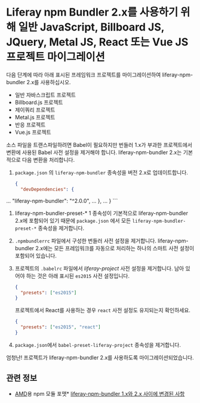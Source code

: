 # Liferay npm Bundler 2.x를 사용하기 위해 일반 JavaScript, Billboard JS, JQuery, Metal JS, React 또는 Vue JS 프로젝트 마이그레이션

다음 단계에 따라 아래 표시된 프레임워크 프로젝트를 마이그레이션하여 liferay-npm-bundler 2.x를 사용하십시오.

* 일반 자바스크립트 프로젝트
* Billboard.js 프로젝트
* 제이쿼리 프로젝트
* Metal.js 프로젝트
* 반응 프로젝트
* Vue.js 프로젝트

소스 파일을 트랜스파일하려면 Babel이 필요하지만 번들러 1.x가 부과한 프로젝트에서 변환에 사용된 Babel 사전 설정을 제거해야 합니다. liferay-npm-bundler 2.x는 기본적으로 다음 변환을 처리합니다.

1. `package.json` 의 `liferay-npm-bundler` 종속성을 버전 2.x로 업데이트합니다.

    ```json
    {
      "devDependencies": {
...
        "liferay-npm-bundler": "^2.0.0",
        ...
      },
      ...
    }
    ```

1. liferay-npm-bundler-preset-* 1 종속성이 기본적으로 liferay-npm-bundler 2.x에 포함되어 있기 때문에 `package.json` 에서 모든 `liferay-npm-bundler-preset-*` 종속성을 제거합니다.
1. `.npmbundlerrc` 파일에서 구성한 번들러 사전 설정을 제거합니다. liferay-npm-bundler 2.x에는 모든 프레임워크를 자동으로 처리하는 하나의 스마트 사전 설정이 포함되어 있습니다.
1. 프로젝트의 `.babelrc` 파일에서 *liferay-project* 사전 설정을 제거합니다. 남아 있어야 하는 것은 아래 표시된 `es2015` 사전 설정입니다.

    ```json
    {
      "presets": ["es2015"]
    }
    ```

    프로젝트에서 React를 사용하는 경우 `react` 사전 설정도 유지되는지 확인하세요.

    ```json    
    {
      "presets": ["es2015", "react"]
    }
    ```

1. `package.json`에서 `babel-preset-liferay-project` 종속성을 제거합니다.

엄청난! 프로젝트가 liferay-npm-bundler 2.x를 사용하도록 마이그레이션되었습니다.

## 관련 정보

* [AMD](../how-the-bundler-formats-js-modules.md)용 npm 모듈 포맷<!-- * \[Using the NPMResolver API in Your Portlets\](/docs/7-2/frameworks/-/knowledge_base/f/using-the-npmresolver-api-in-your-portlets) TODO: Update link-->* [liferay-npm-bundler 1.x와 2.x 사이에 변경된 사항](../changes-between-bundler-1.x-and-2.x.md)
